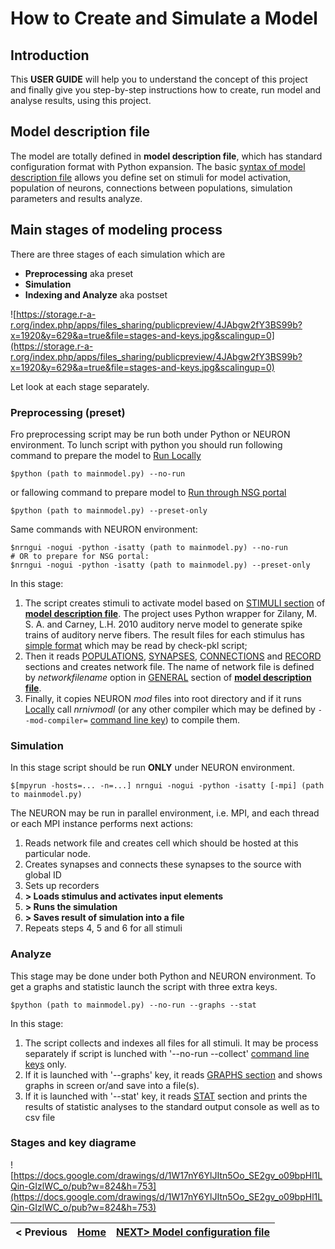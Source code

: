 # How to Create and Simulate a Model #

## Introduction ##
This **USER GUIDE** will help you to understand the concept of this project and finally give you step-by-step instructions how to create, run model and analyse results, using this project.

## Model description file ##
The model are totally defined in **model description file**, which has standard configuration format with Python expansion. The basic [syntax of model description file](CONFSYNTAX.md) allows you define set on stimuli for model activation, population of neurons, connections between populations, simulation parameters and results analyze.

## Main stages of modeling process ##
There are three stages of each simulation which are
  * **Preprocessing** aka preset
  * **Simulation**
  * **Indexing and Analyze** aka postset

![https://storage.r-a-r.org/index.php/apps/files_sharing/publicpreview/4JAbgw2fY3BS99b?x=1920&y=629&a=true&file=stages-and-keys.jpg&scalingup=0](https://storage.r-a-r.org/index.php/apps/files_sharing/publicpreview/4JAbgw2fY3BS99b?x=1920&y=629&a=true&file=stages-and-keys.jpg&scalingup=0)

Let look at each stage separately.

### Preprocessing (preset) ###
Fro preprocessing script may be run both under Python or NEURON environment. To lunch script with python you should run following command to prepare the model to [Run Locally](LOCAL.md)
```
$python (path to mainmodel.py) --no-run
```
or fallowing command to prepare model to [Run through NSG portal](NSG.md)
```
$python (path to mainmodel.py) --preset-only
```
Same commands with NEURON environment:
```
$nrngui -nogui -python -isatty (path to mainmodel.py) --no-run 
# OR to prepare for NSG portal:
$nrngui -nogui -python -isatty (path to mainmodel.py) --preset-only
```

In this stage:
  1. The script creates stimuli to activate model based on [STIMULI section](STIMULI.md) of **[model description file](CONFSYNTAX.md)**. The project uses Python wrapper for Zilany, M. S. A. and Carney, L.H. 2010 auditory nerve model to generate spike trains of auditory nerve fibers. The result files for each stimulus has [simple format](ANRESPGET#Stimulus_Format.md) which may be read by check-pkl script;
  1. Then it reads [POPULATIONS](POPULATIONS.md), [SYNAPSES](SYNAPSES.md), [CONNECTIONS](CONNECTIONS.md) and [RECORD](RECORD.md) sections and creates network file. The name of network file is defined by _networkfilename_ option in [GENERAL](GENERAL.md) section of **[model description file](CONFSYNTAX.md)**.
  1. Finally, it copies NEURON _mod_ files into root directory and if it runs [Locally](LOCAL.md) call _nrnivmodl_ (or any other compiler which may be defined by `--mod-compiler=` [command line key](BUILD_and_RUN.md)) to compile them.

### Simulation ###
In this stage script should be run **ONLY** under NEURON environment.
```
$[mpyrun -hosts=... -n=...] nrngui -nogui -python -isatty [-mpi] (path to mainmodel.py)
```

The NEURON may be run in parallel environment, i.e. MPI, and each thread or each MPI instance performs next actions:
  1. Reads network file and creates cell which should be hosted at this particular node.
  1. Creates synapses and connects these synapses to the source with global ID
  1. Sets up recorders
  1. **> Loads stimulus and activates input elements**
  1. **> Runs the simulation**
  1. **> Saves result of simulation into a file**
  1. Repeats steps 4, 5 and 6 for all stimuli

### Analyze ###
This stage may be done under both Python and NEURON environment.
To get a graphs and statistic launch the script with three extra keys.
```
$python (path to mainmodel.py) --no-run --graphs --stat
```

In this stage:
  1. The script collects and indexes all files for all stimuli. It may be process separately if script is lunched with '--no-run --collect' [command line keys](BUILD_and_RUN.md) only.
  1. If it is launched with '--graphs' key, it reads [GRAPHS section](GRAPHS.md) and shows graphs in screen or/and save into a file(s).
  1. If it is launched with '--stat' key, it reads [STAT](STAT.md) section and prints the results of statistic analyses to the standard output console as well as to csv file

### Stages and key diagrame ###
![https://docs.google.com/drawings/d/1W17nY6YlJItn5Oo_SE2gv_o09bpHl1LQin-GIzlWC_o/pub?w=824&h=753](https://docs.google.com/drawings/d/1W17nY6YlJItn5Oo_SE2gv_o09bpHl1LQin-GIzlWC_o/pub?w=824&h=753)

| < Previous|[Home](https://code.google.com/p/auditory-brainstem-model/)|[NEXT> Model configuration file](CONFSYNTAX.md)|
|:----------|:----------------------------------------------------------|:----------------------------------------------|
